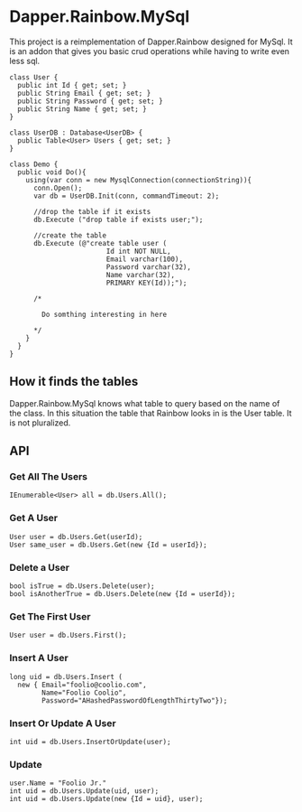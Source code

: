 Dapper.Rainbow.MySql
=======================

This project is a reimplementation of Dapper.Rainbow designed for MySql. It is an addon that gives you basic crud operations while having to write even less sql.

    class User {
      public int Id { get; set; }
      public String Email { get; set; }
      public String Password { get; set; }
      public String Name { get; set; }
    }
    
    class UserDB : Database<UserDB> {
      public Table<User> Users { get; set; }
    }
    
    class Demo {
      public void Do(){
        using(var conn = new MysqlConnection(connectionString)){
          conn.Open();
          var db = UserDB.Init(conn, commandTimeout: 2);
          
          //drop the table if it exists
          db.Execute ("drop table if exists user;");
          
          //create the table
          db.Execute (@"create table user (
  							Id int NOT NULL,
  							Email varchar(100), 
  							Password varchar(32), 
  							Name varchar(32), 
  							PRIMARY KEY(Id));");
          
          /* 
            
            Do somthing interesting in here 
          
          */
        }
      }
    }


How it finds the tables
------------

Dapper.Rainbow.MySql knows what table to query based on the name of the class. 
In this situation the table that Rainbow looks in is the User table. It is not
pluralized. 

API
----------
    
### Get All The Users
    IEnumerable<User> all = db.Users.All();
    
### Get A User
    User user = db.Users.Get(userId);
    User same_user = db.Users.Get(new {Id = userId});

### Delete a User 
    bool isTrue = db.Users.Delete(user);
    bool isAnotherTrue = db.Users.Delete(new {Id = userId});
  
### Get The First User
    User user = db.Users.First();
  
### Insert A User
    long uid = db.Users.Insert (
      new { Email="foolio@coolio.com", 
            Name="Foolio Coolio", 
            Password="AHashedPasswordOfLengthThirtyTwo"});

### Insert Or Update A User
    int uid = db.Users.InsertOrUpdate(user);
    
### Update
    user.Name = "Foolio Jr."
    int uid = db.Users.Update(uid, user);
    int uid = db.Users.Update(new {Id = uid}, user);
